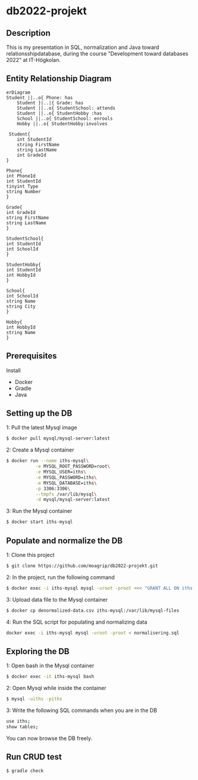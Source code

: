 # db2022-projekt

## Description
This is my presentation in SQL, normalization and Java toward relationsshipdatabase, during the course "Development toward databases 2022" at IT-Högkolan.

## Entity Relationship Diagram
``` mermaid
erDiagram
Student ||..o{ Phone: has
    Student }|..|{ Grade: has
    Student ||..o{ StudentSchool: attends
    Student ||..o{ StudentHobby :has
    School ||..o{ StudentSchool: enrools
    Hobby ||..o{ StudentHobby:involves

 Student{
    int StudentId
    string FirstName
    string LastName
    int GradeId
}

Phone{ 
int PhoneId
int StudentId
tinyint Type
string Number
}

Grade{
int GradeId
string FirstName
string LastName
}

StudentSchool{
int StudentId
int SchoolId
}

StudentHobby{
int StudentId
int HobbyId
}

School{
int SchoolId
string Name
string City
}

Hobby{
int HobbyId
string Name
}
``` 
## Prerequisites
Install
- Docker
- Gradle 
- Java

## Setting up the DB
1: Pull the latest Mysql image
``` bash
$ docker pull mysql/mysql-server:latest
```
2: Create a Mysql container
``` bash
$ docker run --name iths-mysql\
           -e MYSQL_ROOT_PASSWORD=root\
           -e MYSQL_USER=iths\
           -e MYSQL_PASSWORD=iths\
           -e MYSQL_DATABASE=iths\
           -p 3306:3306\
           --tmpfs /var/lib/mysql\
           -d mysql/mysql-server:latest
```
3: Run the Mysql container
``` bash
$ docker start iths-mysql
```

## Populate and normalize the DB
1: Clone this project
```bash
$ git clone https://github.com/moagrip/db2022-projekt.git
```
2: In the project, run the following command
```bash
$ docker exec -i iths-mysql mysql -uroot -proot <<< "GRANT ALL ON iths.* TO 'iths'@'%'"
```
3: Upload data file to the Mysql container 
```bash
$ docker cp denormalized-data.csv iths-mysql:/var/lib/mysql-files
```
4: Run the SQL script for populating and normalizing data
```bash
docker exec -i iths-mysql mysql -uroot -proot < normalisering.sql
```

## Exploring the DB
1: Open bash in the Mysql container
```bash
$ docker exec -it iths-mysql bash
```
2: Open Mysql while inside the container
```bash
$ mysql -uiths -piths
```
3: Write the following SQL commands when you are in the DB
```bash
use iths;
show tables;
```
You can now browse the DB freely.

## Run CRUD test
```bash
$ gradle check
``` 
